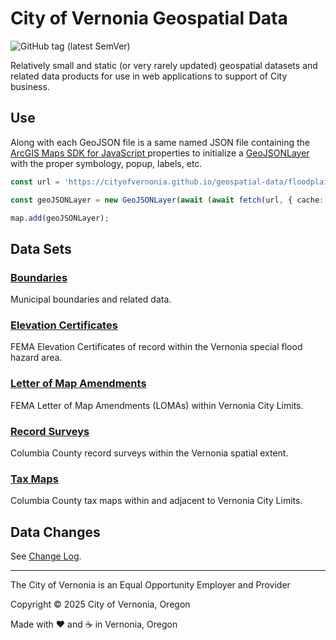 # City of Vernonia Geospatial Data

![GitHub tag (latest SemVer)](https://img.shields.io/github/v/tag/CityOfVernonia/geospatial-data?color=success&style=flat-square)

Relatively small and static (or very rarely updated) geospatial datasets and related data products for use in web applications to support of City business.

## Use

Along with each GeoJSON file is a same named JSON file containing the [ArcGIS Maps SDK for JavaScript
](https://developers.arcgis.com/javascript/latest/) properties to initialize a [GeoJSONLayer](https://developers.arcgis.com/javascript/latest/api-reference/esri-layers-GeoJSONLayer.html) with the proper symbology, popup, labels, etc.

```typescript
const url = 'https://cityofvernonia.github.io/geospatial-data/floodplain-management/flood-zones.json';

const geoJSONLayer = new GeoJSONLayer(await (await fetch(url, { cache: 'reload' })).json());

map.add(geoJSONLayer);
```

## Data Sets

### [Boundaries](boundaries)

Municipal boundaries and related data.

### [Elevation Certificates](elevation-certificates)

FEMA Elevation Certificates of record within the Vernonia special flood hazard area.

### [Letter of Map Amendments](letter-of-map-amendments)

FEMA Letter of Map Amendments (LOMAs) within Vernonia City Limits.

### [Record Surveys](record-surveys)

Columbia County record surveys within the Vernonia spatial extent.

### [Tax Maps](tax-maps)

Columbia County tax maps within and adjacent to Vernonia City Limits.

## Data Changes

See [Change Log](CHANGELOG).

---

The City of Vernonia is an Equal Opportunity Employer and Provider

Copyright © 2025 City of Vernonia, Oregon

Made with :heart: and :coffee: in Vernonia, Oregon
